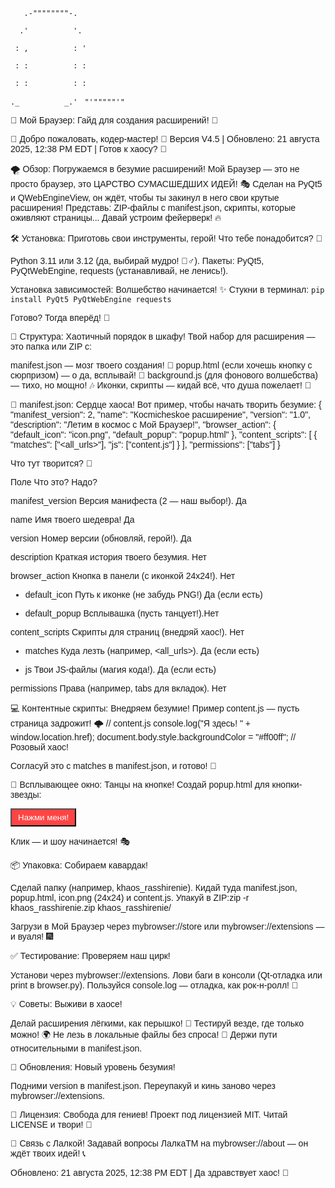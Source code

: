 `   .-""""""""-.`
   
`  .'          '.`
  
` : ,          : '`
 
` : :          : :`
 
` : :          : :`
 
 `._          _.' `
     `"'"""""'"` 
     
   🎉 Мой Браузер: Гайд для создания расширений! 🎉


  👾 Добро пожаловать, кодер-мастер! 🚀
  Версия V4.5 | Обновлено: 21 августа 2025, 12:38 PM EDT | Готов к хаосу? 🤪



🌪 Обзор: Погружаемся в безумие расширений!
Мой Браузер — это не просто браузер, это ЦАРСТВО СУМАСШЕДШИХ ИДЕЙ! 🎭 Сделан на PyQt5 и QWebEngineView, он ждёт, чтобы ты закинул в него свои крутые расширения! Представь: ZIP-файлы с manifest.json, скрипты, которые оживляют страницы... Давай устроим фейерверк! 🔥

🛠 Установка: Приготовь свои инструменты, герой!
Что тебе понадобится? 🧰

Python 3.11 или 3.12 (да, выбирай мудро! 🧙‍♂️).
Пакеты: PyQt5, PyQtWebEngine, requests (устанавливай, не ленись!).

Установка зависимостей: Волшебство начинается! ✨
Стукни в терминал:
`pip install PyQt5 PyQtWebEngine requests`

Готово? Тогда вперёд! 🚂

📂 Структура: Хаотичный порядок в шкафу!
Твой набор для расширения — это папка или ZIP с:

manifest.json — мозг твоего создания! 🧠
popup.html (если хочешь кнопку с сюрпризом) — о да, всплывай! 🎈
background.js (для фонового волшебства) — тихо, но мощно! 🎶
Иконки, скрипты — кидай всё, что душа пожелает! 🎨


🔧 manifest.json: Сердце хаоса!
Вот пример, чтобы начать творить безумие:
{
  "manifest_version": 2,
  "name": "Косmicheskoe расширение",
  "version": "1.0",
  "description": "Летим в космос с Мой Браузер!",
  "browser_action": {
    "default_icon": "icon.png",
    "default_popup": "popup.html"
  },
  "content_scripts": [
    {
      "matches": ["<all_urls>"],
      "js": ["content.js"]
    }
  ],
  "permissions": ["tabs"]
}

Что тут творится? 🤔

Поле Что это? Надо?

manifest_version Версия манифеста (2 — наш выбор!). Да

name Имя твоего шедевра! Да

version Номер версии (обновляй, герой!). Да

description Краткая история твоего безумия. Нет

browser_action Кнопка в панели (с иконкой 24x24!). Нет

- default_icon Путь к иконке (не забудь PNG!) Да (если есть)

- default_popup Всплывашка (пусть танцует!).Нет

content_scripts Скрипты для страниц (внедряй хаос!). Нет

- matches Куда лезть (например, <all_urls>). Да (если есть)

- js Твои JS-файлы (магия кода!). Да (если есть)

permissions Права (например, tabs для вкладок). Нет


💻 Контентные скрипты: Внедряем безумие!
Пример content.js — пусть страница задрожит! 🌩
// content.js
console.log("Я здесь! " + window.location.href);
document.body.style.backgroundColor = "#ff00ff"; // Розовый хаос!

Согласуй это с matches в manifest.json, и готово! 🎉

🎨 Всплывающее окно: Танцы на кнопке!
Создай popup.html для кнопки-звезды:
<!-- popup.html -->
<!DOCTYPE html>
<html>
<head>
    <title>Всплывашка-мега!</title>
    <style>
        body { padding: 10px; font-family: Arial, sans-serif; }
        button { padding: 5px 10px; background: #ff4444; color: white; }
    </style>
</head>
<body>
    <button onclick="alert('Бум! Ха-ха!')">Нажми меня!</button>
</body>
</html>

Клик — и шоу начинается! 🎭

📦 Упаковка: Собираем кавардак!

Сделай папку (например, khaos_rasshirenie).
Кидай туда manifest.json, popup.html, icon.png (24x24) и content.js.
Упакуй в ZIP:zip -r khaos_rasshirenie.zip khaos_rasshirenie/


Загрузи в Мой Браузер через mybrowser://store или mybrowser://extensions — и вуаля! 🎆


✅ Тестирование: Проверяем наш цирк!

Установи через mybrowser://extensions.
Лови баги в консоли (Qt-отладка или print в browser.py).
Пользуйся console.log — отладка, как рок-н-ролл! 🎸


💡 Советы: Выживи в хаосе!

Делай расширения лёгкими, как перышко! 🍃
Тестируй везде, где только можно! 🌍
Не лезь в локальные файлы без спроса! 🚫
Держи пути относительными в manifest.json.


🔄 Обновления: Новый уровень безумия!

Подними version в manifest.json.
Переупакуй и кинь заново через mybrowser://extensions.


📜 Лицензия: Свобода для гениев!
Проект под лицензией MIT. Читай LICENSE и твори! 🎨

👾 Связь с Лалкой!
Задавай вопросы ЛалкаТМ на mybrowser://about — он ждёт твоих идей! 📞

Обновлено: 21 августа 2025, 12:38 PM EDT | Да здравствует хаос! 🤪
